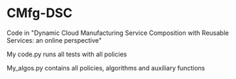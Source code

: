 # CMfg-DSC
Code in "Dynamic Cloud Manufacturing Service Composition with Reusable Services: an online perspective"

My code.py runs all tests with all policies

My_algos.py contains all policies, algorithms and auxiliary functions 
